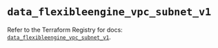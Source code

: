 # `data_flexibleengine_vpc_subnet_v1`

Refer to the Terraform Registry for docs: [`data_flexibleengine_vpc_subnet_v1`](https://registry.terraform.io/providers/flexibleenginecloud/flexibleengine/1.46.0/docs/data-sources/vpc_subnet_v1).
